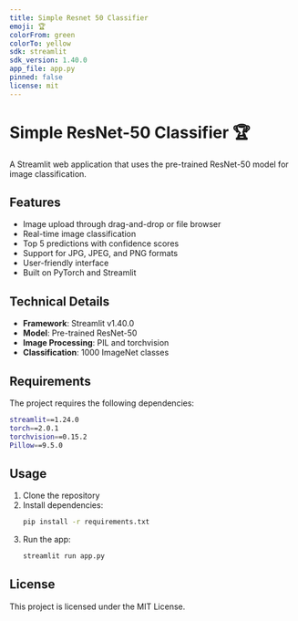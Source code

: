 ```yaml
---
title: Simple Resnet 50 Classifier
emoji: 🏆
colorFrom: green
colorTo: yellow
sdk: streamlit
sdk_version: 1.40.0
app_file: app.py
pinned: false
license: mit
---
```


# Simple ResNet-50 Classifier 🏆

A Streamlit web application that uses the pre-trained ResNet-50 model for image classification.

## Features

- Image upload through drag-and-drop or file browser
- Real-time image classification
- Top 5 predictions with confidence scores
- Support for JPG, JPEG, and PNG formats
- User-friendly interface
- Built on PyTorch and Streamlit

## Technical Details

- **Framework**: Streamlit v1.40.0
- **Model**: Pre-trained ResNet-50 
- **Image Processing**: PIL and torchvision
- **Classification**: 1000 ImageNet classes

## Requirements

The project requires the following dependencies:
```sh
streamlit==1.24.0
torch==2.0.1
torchvision==0.15.2
Pillow==9.5.0
```

## Usage

1. Clone the repository
2. Install dependencies:
   ```sh
   pip install -r requirements.txt
   ```
3. Run the app:
   ```sh
   streamlit run app.py
   ```

## License

This project is licensed under the MIT License.